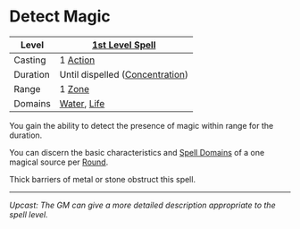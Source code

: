 # Detect Magic

| Level    | [1st Level Spell](1st%20Level%20Spells.md)                                     |
| -------- | ------------------------------------------------------------------------------ |
| Casting  | 1 [Action](../../../../Game%20Procedures/Core%20Procedures/Action.md)          |
| Duration | Until dispelled ([Concentration](../../Concentration.md))                      |
| Range    | 1 [Zone](../../../../Game%20Procedures/Core%20Procedures/Zone.md)              |
| Domains  | [Water](../../Spell%20Domains/Water.md), [Life](../../Spell%20Domains/Life.md) |

You gain the ability to detect the presence of magic within range for the duration.

You can discern the basic characteristics and [Spell Domains](../../Spell%20Domains/{Spell%20Domains}.md) of a one magical source per [Round](../../../../Game%20Procedures/Core%20Procedures/Round.md).

Thick barriers of metal or stone obstruct this spell.

---
*Upcast: The GM can give a more detailed description appropriate to the spell level.*
